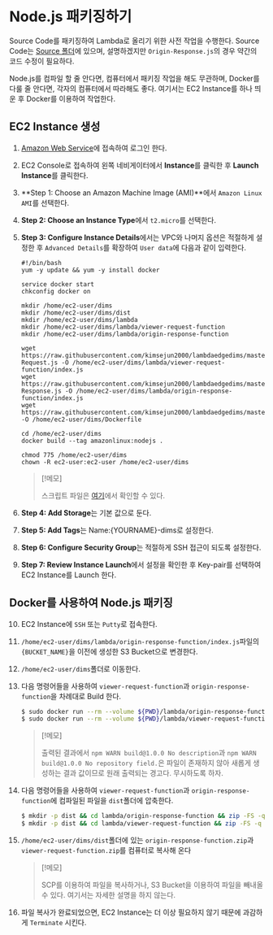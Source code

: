 # Node.js 패키징하기
Source Code를 패키징하여 Lambda로 올리기 위한 사전 작업을 수행한다. Source Code는 [Source 폴더](./source/)에 있으며, 설명하겠지만 `Origin-Response.js`의 경우 약간의 코드 수정이 필요하다.

Node.js를 컴파일 할 줄 안다면, 컴퓨터에서 패키징 작업을 해도 무관하며, Docker를 다룰 줄 안다면, 각자의 컴퓨터에서 따라해도 좋다. 여기서는 EC2 Instance를 하나 띄운 후 Docker를 이용하여 작업한다.

## EC2 Instance 생성
1. [Amazon Web Service](https://signin.aws.amazon.com)에 접속하여 로그인 한다.

2. EC2 Console로 접속하여 왼쪽 네비게이터에서 **Instance**를 클릭한 후 **Launch Instance**를 클릭한다.

3. **Step 1: Choose an Amazon Machine Image (AMI)**에서 `Amazon Linux AMI`를 선택한다.

4. **Step 2: Choose an Instance Type**에서 `t2.micro`를 선택한다.

5. **Step 3: Configure Instance Details**에서는 VPC와 나머지 옵션은 적절하게 설정한 후 `Advanced Details`를 확장하여 `User data`에 다음과 같이 입력한다.
    ```user data
    #!/bin/bash
    yum -y update && yum -y install docker

    service docker start
    chkconfig docker on

    mkdir /home/ec2-user/dims
    mkdir /home/ec2-user/dims/dist
    mkdir /home/ec2-user/dims/lambda
    mkdir /home/ec2-user/dims/lambda/viewer-request-function
    mkdir /home/ec2-user/dims/lambda/origin-response-function

    wget https://raw.githubusercontent.com/kimsejun2000/lambdaedgedims/master/Source/Viewer-Request.js -O /home/ec2-user/dims/lambda/viewer-request-function/index.js
    wget https://raw.githubusercontent.com/kimsejun2000/lambdaedgedims/master/Source/Origin-Response.js -O /home/ec2-user/dims/lambda/origin-response-function/index.js
    wget https://raw.githubusercontent.com/kimsejun2000/lambdaedgedims/master/Source/Dockerfile -O /home/ec2-user/dims/Dockerfile

    cd /home/ec2-user/dims
    docker build --tag amazonlinux:nodejs .

    chmod 775 /home/ec2-user/dims
    chown -R ec2-user:ec2-user /home/ec2-user/dims
    ```
    > [!메모]
    >
    > 스크립트 파일은 [여기](https://raw.githubusercontent.com/kimsejun2000/lambdaedgedims/master/Source/userdata.sh)에서 확인할 수 있다.

6. **Step 4: Add Storage**는 기본 값으로 둔다.

7. **Step 5: Add Tags**는 Name:{YOURNAME}-dims로 설정한다.

8. **Step 6: Configure Security Group**는 적절하게 SSH 접근이 되도록 설정한다.

9. **Step 7: Review Instance Launch**에서 설정을 확인한 후 Key-pair를 선택하여 EC2 Instance를 Launch 한다.

## Docker를 사용하여 Node.js 패키징
10. EC2 Instance에 `SSH` 또는 `Putty`로 접속한다.

11. `/home/ec2-user/dims/lambda/origin-response-function/index.js`파일의 `{BUCKET_NAME}`을 이전에 생성한 S3 Bucket으로 변경한다.

12. `/home/ec2-user/dims`폴더로 이동한다.

13. 다음 명령어들을 사용하여 `viewer-request-function`과 `origin-response-function`을 차례대로 Build 한다.
    ```bash
    $ sudo docker run --rm --volume ${PWD}/lambda/origin-response-function:/build amazonlinux:nodejs /bin/bash -c "source ~/.bashrc; npm init -f -y; npm install sharp --save; npm install querystring --save; npm install --only=prod"
    $ sudo docker run --rm --volume ${PWD}/lambda/viewer-request-function:/build amazonlinux:nodejs /bin/bash -c "source ~/.bashrc; npm init -f -y; npm install querystring --save; npm install --only=prod"
    ```
    
    > [!메모]
    >
    > 출력된 결과에서 `npm WARN build@1.0.0 No description`과 `npm WARN build@1.0.0 No repository field.`은 파일이 존재하지 않아 새롭게 생성하는 결과 값이므로 원래 출력되는 경고다. 무시하도록 하자.

13. 다음 명령어들을 사용하여 `viewer-request-function`과 `origin-response-function`에 컴파일된 파일을 `dist`폴더에 압축한다.
    ```bash
    $ mkdir -p dist && cd lambda/origin-response-function && zip -FS -q -r ../../dist/origin-response-function.zip * && cd ../..
    $ mkdir -p dist && cd lambda/viewer-request-function && zip -FS -q -r ../../dist/viewer-request-function.zip * && cd ../..
    ```

14. `/home/ec2-user/dims/dist`폴더에 있는 `origin-response-function.zip`과 `viewer-request-function.zip`를 컴퓨터로 복사해 온다
    > [!메모]
    >
    > SCP를 이용하여 파일을 복사하거나, S3 Bucket을 이용하여 파일을 빼내올 수 있다. 여기서는 자세한 설명을 하지 않는다.

15. 파일 복사가 완료되었으면, EC2 Instance는 더 이상 필요하지 않기 때문에 과감하게 `Terminate` 시킨다.
